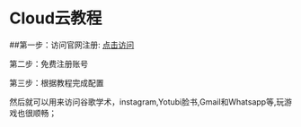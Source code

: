 # Cloud云教程

##第一步：访问官网注册:  [点击访问](https://www.cloudesss.com)

第二步：免费注册账号

第三步：根据教程完成配置

然后就可以用来访问谷歌学术，instagram,Yotubi脸书,Gmail和Whatsapp等,玩游戏也很顺畅；
